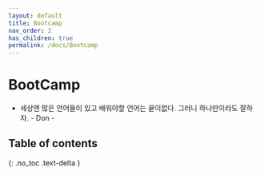 ```yaml
---
layout: default
title: Bootcamp
nav_order: 2
has_children: true
permalink: /docs/Bootcamp
---
```


# BootCamp
* 세상엔 많은 언어들이 있고 배워야할 언어는 끝이없다. 그러니 하나만이라도 잘하자. - Don -

## Table of contents
{: .no_toc .text-delta }

